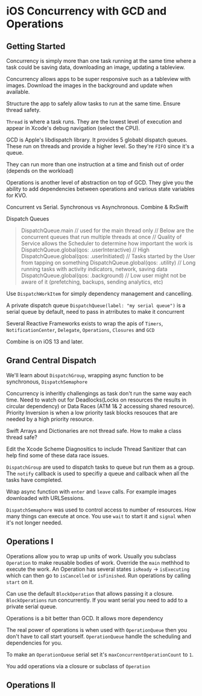 # iOS Concurrency with GCD and Operations

## Getting Started

Concurrency is simply more than one task running at the same time where a task could be saving data, downloading an image, updating a tableview. 

Concurrency allows apps to be super responsive such as a tableview with images. Download the images in the background and update when available.

Structure the app to safely allow tasks to run at the same time. Ensure thread safety.

`Thread` is where a task runs. They are the lowest level of execution and appear in Xcode's debug navigation (select the CPU).

GCD is Apple's libdispatch library. It provides 5 globabl dispatch queues. These run on threads and provide a higher level. So they're `FIFO` since it's a queue.

They can run more than one instruction at a time and finish out of order (depends on the workload)

Operations is another level of abstraction on top of GCD. They give you the ability to add dependencies between operations and various state variables for KVO.

Concurrent vs Serial. Synchronous vs Asynchronous. Combine & RxSwift

Dispatch Queues

> DispatchQueue.main // used for the main thread only
> // Below are the concurrent queues that run multiple threads at once
> // Quality of Service allows the Scheduler to determine how important the work is
> DispatchQueue.global(qos: .userInteractive) // High
> DispatchQueue.global(qos: .userInitiated) // Tasks started by the User from tapping on something
> DispatchQueue.global(qos: .utility) // Long running tasks with activity indicators, network, saving data
> DispatchQueue.global(qos: .background) // Low user might not be aware of it (prefetching, backups, sending analytics, etc)

Use `DispatchWorkItem` for simply dependency management and cancelling.

A private dispatch queue `DispatchQueue(label: "my serial queue")` is a serial queue by default, need to pass in atrributes to make it concurrent

Several Reactive Frameworks exists to wrap the apis of `Timers`, `NotificationCenter`, `Delegate`, `Operations`, `Closures` and `GCD`

Combine is on iOS 13 and later.

## Grand Central Dispatch

We'll learn about `DispatchGroup`, wrapping async function to be synchronous, `DispatchSemaphore`

Concurrency is inheritly challengings as task don't run the same way each time. Need to watch out for Deadlocks(Locks on resources the results in circular dependency) or Data Races (ATM 1& 2 accessing shared resource). Priority Inversion is when a low priority task blocks resouces that are needed by a high priority resource.

Swift Arrays and Dictionaries are not thread safe. How to make a class thread safe?

Edit the Xcode Scheme Diagnositics to include Thread Sanitizer that can help find some of these data race issues.

`DispatchGroup` are used to dispatch tasks to queue but run them as a group. The `notify` callback is used to specifiy a queue and callback when all the tasks have completed.

Wrap async function with `enter` and `leave` calls. For example images downloaded with URLSessions.

`DispatchSemaphore` was used to control access to number of resources. How many things can execute at once. You use `wait` to start it and `signal` when it's not longer needed.

## Operations I

Operations allow you to wrap up units of work. Usually you subclass `Operation` to make reusable bodies of work. Override the `main` methhod to execute the work. An Operation has several states `isReady` -> `isExecuting` which can then go to `isCancelled` or `isFinished`. Run operations by calling `start` on it.

Can use the default `BlockOperation` that allows passing it a closure. `BlockOperations` run concurrently. If you want serial you need to add to a private serial queue.

Operations is a bit better than GCD. It allows more dependency 

The real power of operations is when used with `OperationQueue` then you don't have to call start yourself. `OperationQueue` handle the scheduling and dependencies for you.

To make an `OperationQueue` serial set it's `maxConcurrentOperationCount` to `1`.

You add operations via a closure or subclass of `Operation`

## Operations II